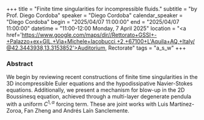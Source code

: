 +++
title = "Finite time singularities for incompressible fluids."
subtitle = "by Prof. Diego Cordoba"
speaker = "Diego Cordoba"
calendar_speaker = "Diego Cordoba"
begin = "2025/04/07  11:00:00"
end = "2025/04/07  11:00:00"
datetime = "11:00-12:00 Monday, 7 April 2025"
location = "<a href='https://www.google.com/maps/dir//Rettorato+GSSI+-+Palazzo+ex+GIL,+Via+Michele+Iacobucci,+2,+67100+L'Aquila+AQ,+Italy/@42.3443938,13.3153852'>Auditorium, Rectorate</a>"
tags = "a_s_w"
+++

### Abstract
We begin by reviewing recent constructions of finite 
time singularities in the 3D incompressible Euler equations and the 
hypodissipative Navier-Stokes equations. Additionally, we present a 
mechanism for blow-up in the 2D Boussinesq equation, achieved through 
a multi-layer degenerate pendula with a uniform $C^{1,\alpha}$ forcing 
term. These are joint works with Luis Martínez-Zoroa, Fan Zheng and Andrés Laín Sanclemente.
